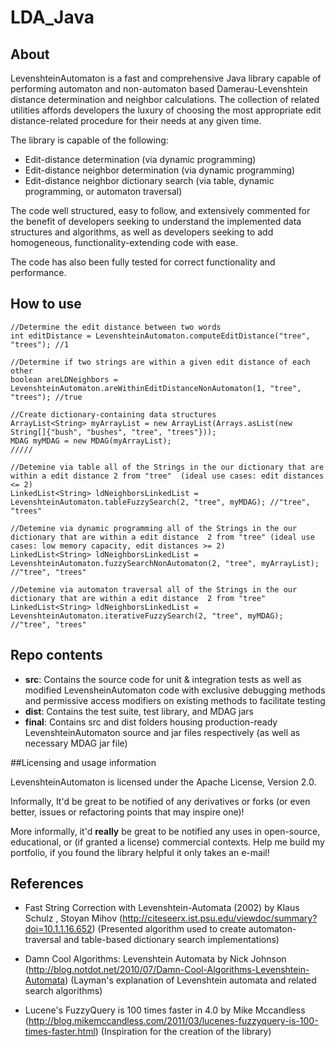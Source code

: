 # LDA_Java
## About

LevenshteinAutomaton is a fast and comprehensive Java library capable of performing automaton and non-automaton 
based Damerau-Levenshtein distance determination and neighbor calculations. The collection of related utilities affords developers 
the luxury of choosing the most appropriate edit distance-related procedure for their needs at any given time.
 
The library is capable of the following:

- Edit-distance determination (via dynamic programming) 
- Edit-distance neighbor determination (via dynamic programming)
- Edit-distance neighbor dictionary search (via table, dynamic programming, or automaton traversal)
 
The code well structured, easy to follow, and extensively commented for the benefit of developers 
seeking to understand the implemented data structures and algorithms, as well as developers seeking
to add homogeneous, functionality-extending code with ease.

The code has also been fully tested for correct functionality and performance.

## How to use

    //Determine the edit distance between two words
    int editDistance = LevenshteinAutomaton.computeEditDistance("tree", "trees"); //1
    
    //Determine if two strings are within a given edit distance of each other
	boolean areLDNeighbors = LevenshteinAutomaton.areWithinEditDistanceNonAutomaton(1, "tree", "trees"); //true
	
	//Create dictionary-containing data structures
	ArrayList<String> myArrayList = new ArrayList(Arrays.asList(new String[]{"bush", "bushes", "tree", "trees"}));
	MDAG myMDAG = new MDAG(myArrayList);
	/////
	
	//Detemine via table all of the Strings in the our dictionary that are within a edit distance 2 from "tree"  (ideal use cases: edit distances <= 2)
	LinkedList<String> ldNeighborsLinkedList = LevenshteinAutomaton.tableFuzzySearch(2, "tree", myMDAG); //"tree", "trees"
	
	//Detemine via dynamic programming all of the Strings in the our dictionary that are within a edit distance  2 from "tree" (ideal use cases: low memory capacity, edit distances >= 2)
	LinkedList<String> ldNeighborsLinkedList = LevenshteinAutomaton.fuzzySearchNonAutomaton(2, "tree", myArrayList); //"tree", "trees"
	
	//Detemine via automaton traversal all of the Strings in the our dictionary that are within a edit distance  2 from "tree"
	LinkedList<String> ldNeighborsLinkedList = LevenshteinAutomaton.iterativeFuzzySearch(2, "tree", myMDAG); //"tree", "trees"
	
## Repo contents

- **src**: Contains the source code for unit & integration tests as well as modified LevensheinAutomaton code with exclusive debugging methods and permissive access modifiers on existing methods to facilitate testing	
- **dist**: Contains the test suite, test library, and MDAG jars
- **final**: Contains src and dist folders housing production-ready LevenshteinAutomaton source and jar files respectively (as well as necessary MDAG jar file)

##Licensing and usage information

LevenshteinAutomaton is licensed under the Apache License, Version 2.0.

Informally, It'd be great to be notified of any derivatives or forks (or even better, issues or refactoring points that may inspire one)!

More informally, it'd **really** be great to be notified any uses in open-source, educational, or (if granted a license) commercial contexts.
Help me build my portfolio, if you found the library helpful it only takes an e-mail!

## References

- Fast String Correction with Levenshtein-Automata (2002) by Klaus Schulz , Stoyan Mihov
  (http://citeseerx.ist.psu.edu/viewdoc/summary?doi=10.1.1.16.652)
  (Presented algorithm used to create automaton-traversal and table-based dictionary search implementations)
  
- Damn Cool Algorithms: Levenshtein Automata by Nick Johnson
  (http://blog.notdot.net/2010/07/Damn-Cool-Algorithms-Levenshtein-Automata)
  (Layman's explanation of Levenshtein automata and related search algorithms)
  
- Lucene's FuzzyQuery is 100 times faster in 4.0 by Mike Mccandless
  (http://blog.mikemccandless.com/2011/03/lucenes-fuzzyquery-is-100-times-faster.html)
  (Inspiration for the creation of the library)
